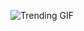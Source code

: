 
<!-- GIF_SECTION -->
![Trending GIF](https://media2.giphy.com/media/v1.Y2lkPThiYjIxNzcyYXEyZnYycWYycDAybW9uaGZxZ2t1a2Jjemtidnl3MmppNWl1eTR3ciZlcD12MV9naWZzX3NlYXJjaCZjdD1n/qgQUggAC3Pfv687qPC/giphy.gif)
<!-- END_GIF_SECTION -->
